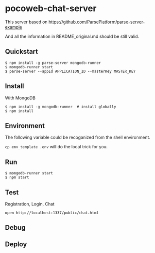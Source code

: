 # pocoweb-chat-server

This server based on https://github.com/ParsePlatform/parse-server-example

And all the information in README_original.md should be still valid. 


## Quickstart

```
$ npm install -g parse-server mongodb-runner
$ mongodb-runner start
$ parse-server --appId APPLICATION_ID --masterKey MASTER_KEY
```

## Install

With MongoDB

```
$ npm install -g mongodb-runner  # install globally
$ npm install
```

## Environment

The following variable could be recoganized from the shell environment.

`cp env_template .env` will do the local trick for you.


## Run

```
$ mongodb-runner start
$ npm start
```

## Test

Registration, Login, Chat

```
open http://localhost:1337/public/chat.html
```

## Debug

## Deploy
